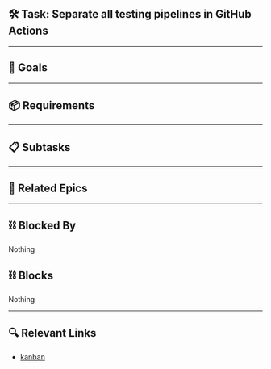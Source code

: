 ## 🛠️ Task: Separate all testing pipelines in GitHub Actions


---

## 🎯 Goals


---

## 📦 Requirements


---

## 📋 Subtasks


---

## 🔗 Related Epics


---

## ⛓️ Blocked By

Nothing

## ⛓️ Blocks

Nothing

---

## 🔍 Relevant Links

- [kanban](../boards/kanban.md)
